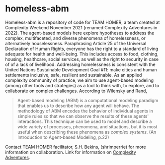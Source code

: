 # homeless-abm
Homeless-abm is a repository of code for TEAM HOMER, a team created at Complexity Weekend November 2021 (renamed Complexity Adventures in 2022). The agent-based models here explore hypotheses to address the complex, multifaceted, and diverse phenomena of homelessness, or alternatively houselessness. Paraphrasing Article 25 of the Universal Declaration of Human Rights, everyone has the right to a standard of living adequate for health and well-being. This includes access to food, clothing, housing, healthcare, social services, as well as the right to security in case of of a lack of livelihood. Addressing homelessness is consistent with the United Nations Sustainable Development Goal #11: make cities and human settlements inclusive, safe, resilient and sustainable. 
As an applied complexity community of practice, we aim to use agent-based modeling (among other tools and strategies) as a tool to think with, to explore, and to collaborate on complex challenges.  According to Wilensky and Rand, 
> Agent-based modeling (ABM) is a computational modeling paradigm that enables us to describe how any agent will behave. The methodology of ABM encodes the behavior of individual agents in simple rules so that we can observe the results of these agents' interactions. This technique can be used to model and describe a wide variety of processes, phenomena, and situations, but it is most useful when describing these phenomena as *complex systems*. (An Introduction to Agent-based Modeling, p.22)

Contact TEAM HOMER facilitator, S.H. Bekins, (shrimperrie) for more information on collaboration. Link for information on [Complexity Adventures]([https://www.complexityadventures.com] " Complexity Adventures ").
